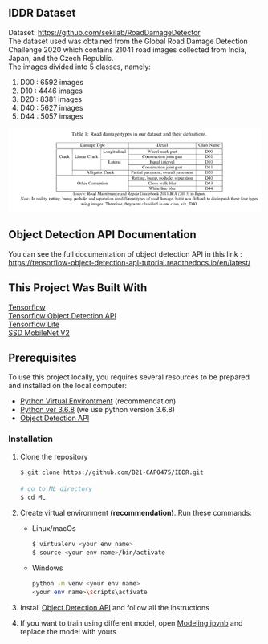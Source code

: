 ## IDDR Dataset
Dataset: https://github.com/sekilab/RoadDamageDetector</br>
The dataset used was obtained from the Global Road Damage Detection Challenge 2020 which contains 21041 road images collected from India, Japan, and the Czech Republic.</br>
The images divided into 5 classes, namely:</br>
1. D00 : 6592 images
2. D10 : 4446 images
3. D20 : 8381 images
4. D40 : 5627 images
5. D44 : 5057 images

![Road Damamage Type](https://github.com/B21-CAP0475/IDDR/blob/main/ML/assets/RoadDamageTypeDef.png)

## Object Detection API Documentation
You can see the full documentation of object detection API in this link : https://tensorflow-object-detection-api-tutorial.readthedocs.io/en/latest/

## This Project Was Built With
[Tensorflow](https://www.tensorflow.org/)</br>
[Tensorflow Object Detection API](https://tensorflow-object-detection-api-tutorial.readthedocs.io/en/latest/)</br>
[Tensorflow Lite](https://www.tensorflow.org/lite)</br>
[SSD MobileNet V2](https://github.com/tensorflow/models/blob/master/research/object_detection/g3doc/tf2_detection_zoo.md)

## Prerequisites
To use this project locally, you requires several resources to be prepared and installed on the local computer:
- [Python Virtual Environtment](https://www.python.org/downloads/) (recommendation)
- [Python ver 3.6.8](https://www.python.org/downloads/) (we use python version 3.6.8)
- [Object Detection API](https://tensorflow-object-detection-api-tutorial.readthedocs.io/en/latest/)


### Installation

1. Clone the repository

   ```sh
   $ git clone https://github.com/B21-CAP0475/IDDR.git

   # go to ML directory
   $ cd ML
   ```

2. Create virtual environment **(recommendation)**. Run these commands:

   - Linux/macOs
     ```sh
     $ virtualenv <your env name>
     $ source <your env name>/bin/activate
     ```
   - Windows
     ```sh
     python -m venv <your env name>
     <your env name>\scripts\activate
     ```

3. Install [Object Detection API](https://tensorflow-object-detection-api-tutorial.readthedocs.io/en/latest/) and follow all the instructions
4. If you want to train using different model, open [Modeling.ipynb](https://github.com/B21-CAP0475/IDDR/blob/main/ML/Modeling.ipynb) and replace the model with yours

